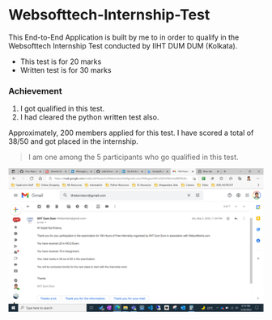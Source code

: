 # Websofttech-Internship-Test
This End-to-End Application is built by me to in order to qualify in the Websofttech Internship Test conducted by IIHT DUM DUM (Kolkata).
* This test is for 20 marks
* Written test is for 30 marks

### Achievement 
1. I got qualified in this test.
2. I had cleared the python written test also.

Approximately, 200 members applied for this test.
I have scored a total of 38/50 and got placed in the internship.

> I am one among the 5 participants who go qualified in this test.

![Got selected into the internship](iiht_final_result.png)
